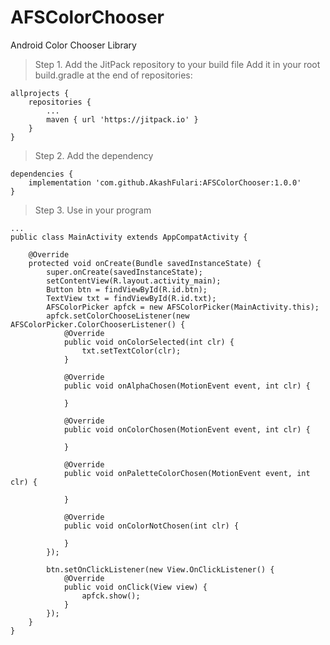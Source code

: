 # AFSColorChooser
Android Color Chooser Library

> Step 1. Add the JitPack repository to your build file
  Add it in your root build.gradle at the end of repositories:
```
allprojects {
	repositories {
		...
		maven { url 'https://jitpack.io' }
	}
}
```
> Step 2. Add the dependency
```
dependencies {
	implementation 'com.github.AkashFulari:AFSColorChooser:1.0.0'
}
```

> Step 3. Use in your program
```
...
public class MainActivity extends AppCompatActivity {

    @Override
    protected void onCreate(Bundle savedInstanceState) {
        super.onCreate(savedInstanceState);
        setContentView(R.layout.activity_main);
        Button btn = findViewById(R.id.btn);
        TextView txt = findViewById(R.id.txt);
        AFSColorPicker apfck = new AFSColorPicker(MainActivity.this);
        apfck.setColorChooseListener(new AFSColorPicker.ColorChooserListener() {
            @Override
            public void onColorSelected(int clr) {
                txt.setTextColor(clr);
            }

            @Override
            public void onAlphaChosen(MotionEvent event, int clr) {

            }

            @Override
            public void onColorChosen(MotionEvent event, int clr) {

            }

            @Override
            public void onPaletteColorChosen(MotionEvent event, int clr) {

            }

            @Override
            public void onColorNotChosen(int clr) {

            }
        });

        btn.setOnClickListener(new View.OnClickListener() {
            @Override
            public void onClick(View view) {
                apfck.show();
            }
        });
    }
}
```
